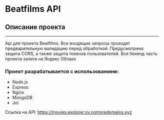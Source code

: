 # Beatfilms API

## Описание проекта
---
Api для проекта Beatfilms. Все входящие запросы проходят предварительную валидацию перед обработкой. Предусмотрена защита CORS, а также защита токенов пользователей. 
Вся бекенд часть проекта залита на Яндекс Облако

### **Проект разрабатывается с использованием:**
* Node.js 
* Express
* Nginx
* MongoDB
* Joi

Ссылка на API: https://movies.explorer.sv.nomoredomains.xyz
